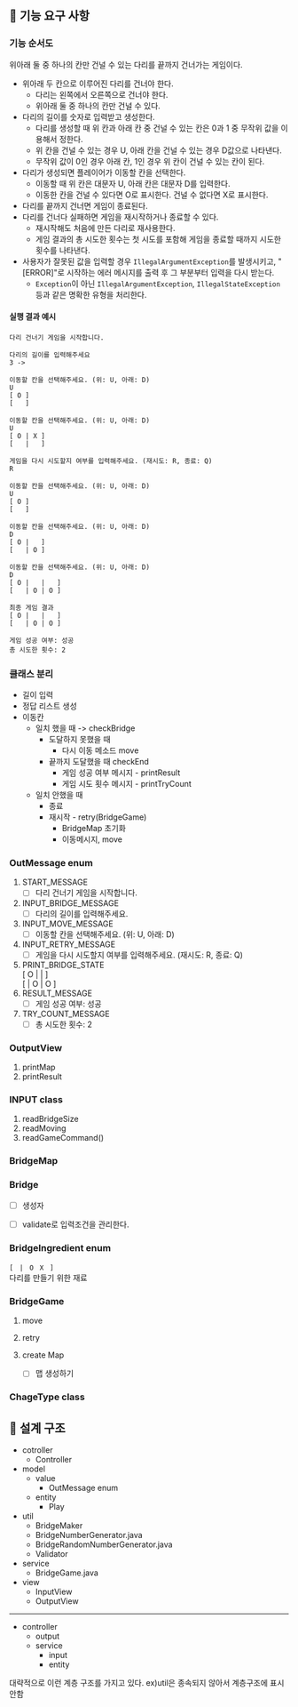 ## 🚀 기능 요구 사항

### 기능 순서도

위아래 둘 중 하나의 칸만 건널 수 있는 다리를 끝까지 건너가는 게임이다.
- 위아래 두 칸으로 이루어진 다리를 건너야 한다.
    - 다리는 왼쪽에서 오른쪽으로 건너야 한다.
    - 위아래 둘 중 하나의 칸만 건널 수 있다.
- 다리의 길이를 숫자로 입력받고 생성한다.
    - 다리를 생성할 때 위 칸과 아래 칸 중 건널 수 있는 칸은 0과 1 중 무작위 값을 이용해서 정한다.
    - 위 칸을 건널 수 있는 경우 U, 아래 칸을 건널 수 있는 경우 D값으로 나타낸다.
    - 무작위 값이 0인 경우 아래 칸, 1인 경우 위 칸이 건널 수 있는 칸이 된다.
- 다리가 생성되면 플레이어가 이동할 칸을 선택한다.
    - 이동할 때 위 칸은 대문자 U, 아래 칸은 대문자 D를 입력한다.
    - 이동한 칸을 건널 수 있다면 O로 표시한다. 건널 수 없다면 X로 표시한다.
- 다리를 끝까지 건너면 게임이 종료된다.
- 다리를 건너다 실패하면 게임을 재시작하거나 종료할 수 있다.
    - 재시작해도 처음에 만든 다리로 재사용한다.
    - 게임 결과의 총 시도한 횟수는 첫 시도를 포함해 게임을 종료할 때까지 시도한 횟수를 나타낸다.
- 사용자가 잘못된 값을 입력할 경우 `IllegalArgumentException`를 발생시키고, "[ERROR]"로 시작하는 에러 메시지를 출력 후 그 부분부터 입력을 다시 받는다.
    - `Exception`이 아닌 `IllegalArgumentException`, `IllegalStateException` 등과 같은 명확한 유형을 처리한다.

#### 실행 결과 예시
```
다리 건너기 게임을 시작합니다.

다리의 길이를 입력해주세요
3 -> 

이동할 칸을 선택해주세요. (위: U, 아래: D)
U
[ O ]   
[   ]

이동할 칸을 선택해주세요. (위: U, 아래: D)
U
[ O | X ]
[   |   ]

게임을 다시 시도할지 여부를 입력해주세요. (재시도: R, 종료: Q)
R 

이동할 칸을 선택해주세요. (위: U, 아래: D)
U
[ O ]
[   ]

이동할 칸을 선택해주세요. (위: U, 아래: D)
D
[ O |   ]
[   | O ]

이동할 칸을 선택해주세요. (위: U, 아래: D)
D
[ O |   |   ]
[   | O | O ]

최종 게임 결과
[ O |   |   ]
[   | O | O ]

게임 성공 여부: 성공
총 시도한 횟수: 2
```

### 클래스 분리

- 길이 입력
- 정답 리스트 생성
- 이동칸
  - 일치 했을 때 -> checkBridge
    - 도달하지 못했을 때
      - 다시 이동 메소드 move
    - 끝까지 도달했을 때 checkEnd
      - 게임 성공 여부 메시지 - printResult
      - 게임 시도 횟수 메시지 - printTryCount
  - 일치 안했을 때
    - 종료
    - 재시작 - retry(BridgeGame)
      - BridgeMap 초기화
      - 이동메시지, move

### OutMessage enum
1. START_MESSAGE
   - [ ] 다리 건너기 게임을 시작합니다.
2. INPUT_BRIDGE_MESSAGE
   - [ ] 다리의 길이를 입력해주세요.
3. INPUT_MOVE_MESSAGE
   - [ ] 이동할 칸을 선택해주세요. (위: U, 아래: D)
4. INPUT_RETRY_MESSAGE
   - [ ] 게임을 다시 시도할지 여부를 입력해주세요. (재시도: R, 종료: Q)
5. PRINT_BRIDGE_STATE<br>
   [ O |   |   ]<br>
   [   | O | O ]
6. RESULT_MESSAGE
   - [ ] 게임 성공 여부: 성공
7. TRY_COUNT_MESSAGE
   - [ ] 총 시도한 횟수: 2

### OutputView
1. printMap
2. printResult

### INPUT class
1. readBridgeSize
2. readMoving
3. readGameCommand()

### BridgeMap


### Bridge

- [ ] 생성자
- [ ] validate로 입력조건을 관리한다.


### BridgeIngredient enum

`[ `
`| `
`O `
`X `
`]`
<br>
다리를 만들기 위한 재료

### BridgeGame
1. move

2. retry

3. create Map
   - [ ] 맵 생성하기

### ChageType class


## 📄 설계 구조

- cotroller
  - Controller
- model
  - value
    - OutMessage enum
  - entity
    - Play
- util
  - BridgeMaker
  - BridgeNumberGenerator.java
  - BridgeRandomNumberGenerator.java
  - Validator
- service
  - BridgeGame.java
- view
  - InputView
  - OutputView
<hr>

- controller
  - output
  - service
    - input
    - entity
    
대략적으로 이런 계층 구조를 가지고 있다. ex)util은 종속되지 않아서 계층구조에 표시 안함
